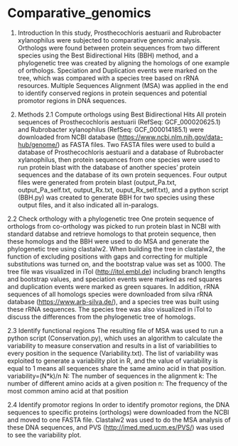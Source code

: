 # Comparative_genomics
1.	Introduction 
In this study, Prosthecochloris aestuarii and Rubrobacter xylanophilus were subjected to comparative genomic analysis. Orthologs were found between protein sequences from two different species using the Best Bidirectional Hits (BBH) method, and a phylogenetic tree was created by aligning the homologs of one example of orthologs. Speciation and Duplication events were marked on the tree, which was compared with a species tree based on rRNA resources. Multiple Sequences Alignment (MSA) was applied in the end to identify conserved regions in protein sequences and potential promotor regions in DNA sequences.

2. Methods 
2.1 Compute orthologs using Best Bidirectional Hits
All protein sequences of Prosthecochloris aestuarii (RefSeq: GCF_000020625.1) and Rubrobacter xylanophilus (RefSeq: GCF_000014185.1) were downloaded from NCBI database (https://www.ncbi.nlm.nih.gov/data-hub/genome/) as FASTA files. Two FASTA files were used to build a database of Prosthecochloris aestuarii and a database of Rubrobacter xylanophilus, then protein sequences from one species were used to run protein blast with the database of another species’ protein sequences and the database of its own protein sequences. Four output files were generated from protein blast (output_Pa.txt, output_Pa_self.txt, output_Rx.txt, ouput_Rx_self.txt), and a python script (BBH.py) was created to generate BBH for two species using these output files, and it also indicated all in-paralogs.

2.2 Check orthology with a phylogenetic tree
One protein sequence of orthologs from co-orthology was picked to run protein blast in NCBI with standard databse and retrieve homologs to that protein sequence, then these homologs and the BBH were used to do MSA and generate the phylogenetic tree using clastalw2. When building the tree in clastalw2, the function of excluding positions with gaps and correcting for multiple substitutions was turned on, and the bootstrap value was set as 1000. The tree file was visualized in iTol (http://itol.embl.de) including branch lengths and bootstrap values, and speciation events were marked as red squares and duplication events were marked as green squares. In addition, rRNA sequences of all homologs species were downloaded from silva rRNA database (https://www.arb-silva.de/), and a species tree was built using these rRNA sequences. The species tree was also visualized in iTol to discuss the differences from the phylogenetic tree of homologs.

2.3 Identify functional regions
The resulting file of MSA was used to run a python script (Conservation.py), which uses an algorithm to calculate the variability to measure conservation and results in a list of variabilities to every position in the sequence (Variability.txt). The list of variability was exploited to generate a variability plot in R, and the value of variability is equal to 1 means all sequences share the same amino acid in that position.
variability=(N*k)/n
N: The number of sequences in the alignment
k: The number of different amino acids at a given position
n: The frequency of the most common amino acid at that position

2.4 Identify promotor regions
In order to identify promotor regions, the DNA sequences to specific proteins (orthologs) were downloaded from the NCBI and moved to one FASTA file. Clastalw2 was used to do the MSA analysis of these DNA sequences, and PVS (http://imed.med.ucm.es/PVS/) was used to see the variability plot.

